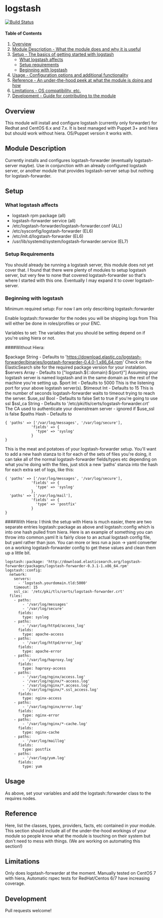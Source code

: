 # logstash

[![Build Status](https://travis-ci.org/jordanconway/puppet-logstash.png)](https://travis-ci.org/jordanconway/puppet-logstash)

#### Table of Contents

1. [Overview](#overview)
2. [Module Description - What the module does and why it is useful](#module-description)
3. [Setup - The basics of getting started with logstash](#setup)
    * [What logstash affects](#what-logstash-affects)
    * [Setup requirements](#setup-requirements)
    * [Beginning with logstash](#beginning-with-logstash)
4. [Usage - Configuration options and additional functionality](#usage)
5. [Reference - An under-the-hood peek at what the module is doing and how](#reference)
5. [Limitations - OS compatibility, etc.](#limitations)
6. [Development - Guide for contributing to the module](#development)

## Overview

This module will install and configure logstash (currently only forwarder) for
Redhat and CentOS 6.x and 7.x.
It is best managed with Puppet 3+ and hiera but should work without hiera.
OS/Puppet version it works with.

## Module Description

Currently installs and configures logstash-forwarder (eventually 
logstash-server maybe). Use in conjunction with an already configured
logstash server, or another module that provides logstash-server setup
but nothing for logstash-forwarder.

## Setup

### What logstash affects

* logstash rpm package (all)
* logstash-forwarder service (all)
* /etc/logstash-forwarder/logstash-forwarder.conf (ALL)
* /etc/sysconfig/logstash-forwarder (EL6)
* /etc/init.d/logstash-forwarder (EL6)
* /usr/lib/systemd/system/logstash-forwarder.service (EL7)

### Setup Requirements

You should already be running a logstash server, this module does not yet cover that.
I found that there were plenty of modules to setup logstash server, but very few to none
that covered logstash-forwarder so that's where I started with this one. Eventually I may
expand it to cover logstash-server.

### Beginning with logstash

Minimum required setup: For now I am only describing logstash::forwarder

Enable logstash::forwarder for the nodes you will be shipping logs from
This will either be done in roles/profiles or your ENC.

Variables to set: The variables that you should be setting depend on if you're using hiera or not.

####Without Hiera:

$package
  String - Defaults to 'https://download.elastic.co/logstash-forwarder/binaries/logstash-forwarder-0.4.0-1.x86_64.rpm'
  Check on the ElasticSearch site for the required package version for your instalation.
$servers
  Array - Defaults to ["logstash.${::domain}:${port}"]
  Assuming your logstash server is named logstash and in the same domain as the rest of the machine you're setting up.
$port
  Int - Defaults to 5000
  This is the listening port for your above logstash server(s).
$timeout
  Int - Defaults to 15
  This is the number of seconds logstash-forwarder waits to timeout trying to reach the server.
$use_ssl
  Bool - Defaults to false
  Set to true if you're going to use ssl
$ssl_ca
  String - Defaults to '/etc/pki/tls/certs/logstash-forwarder.crt'
  The CA used to authenticate your downstream server - ignored if $use_ssl is false
$paths
  Hash - Defaults to
```
{ 'paths' => ['/var/log/messages', '/var/log/secure'],
            'fields' => {
              'type' => 'syslog'
            }
}
```
  This is the meat and potatoes of your logstash-forwarder setup. You'll want to add a new hash
  stanza to it for each of the sets of files you're doing, it can take all of the normal
  logstash-forwarder fields/types etc depending on what you're doing with the files, just
  stick a new 'paths' stanza into the hash for each extra set of logs, like this:
```
{ 'paths' => ['/var/log/messages', '/var/log/secure'],
            'fields' => {
              'type' => 'syslog'
            },
  'paths' => ['/var/log/mail'],
            'fields' => {
              'type' => 'postfix'
            }
}
```

####With Hiera:
I think the setup with Hiera is much easier, there are two separate entries logstash::package
as above and logstash::config which is into one hash pulled from hiera. 
Here is an example of something you can throw into common.yaml
It is fairly close to an actual logstash config file, but yaml rather than json.
You can more or less run a json -> yaml converter on a working logstash-forwarder config to
get these values and clean them up a little bit.
```
logstash::package: 'http://download.elasticsearch.org/logstash-forwarder/packages/logstash-forwarder-0.3.1-1.x86_64.rpm'
logstash::config:
  network:
    servers:
      - 'logstash.yourdomain.tld:5000'
    timeout: 15
    ssl_ca: '/etc/pki/tls/certs/logstash-forwarder.crt'
  files:
    - paths:
        - '/var/log/messages'
        - '/var/log/secure'
      fields:
        type: syslog
    - paths:
        - '/var/log/httpd/access_log'
      fields:
        type: apache-access
    - paths:
        - '/var/log/httpd/error_log'
      fields:
        type: apache-error
    - paths:
        - '/var/log/haproxy.log'
      fields:
        type: haproxy-access
    - paths:
        - '/var/log/nginx/access.log'
        - '/var/log/nginx/*-access.log'
        - '/var/log/nginx/*.access.log'
        - '/var/log/nginx/*.ssl_access.log'
      fields:
        type: nginx-access
    - paths:
        - '/var/log/nginx/error.log'
      fields:
        type: nginx-error
    - paths:
        - '/var/log/nginx/*-cache.log'
      fields:
        type: nginx-cache
    - paths:
        - '/var/log/maillog'
      fields:
        type: postfix
    - paths:
        - '/var/log/yum.log'
      fields:
        type: yum
```

## Usage

As above, set your variables and add the logstash::forwarder class to the requires nodes.

## Reference

Here, list the classes, types, providers, facts, etc contained in your module.
This section should include all of the under-the-hood workings of your module so
people know what the module is touching on their system but don't need to mess
with things. (We are working on automating this section!)

## Limitations

Only does logstash-forwarder at the moment. Manually tested on CentOS 7 with hiera,
Automatic rspec tests for RedHat/Centos 6/7 have increasing coverage.

## Development

Pull requests welcome!

